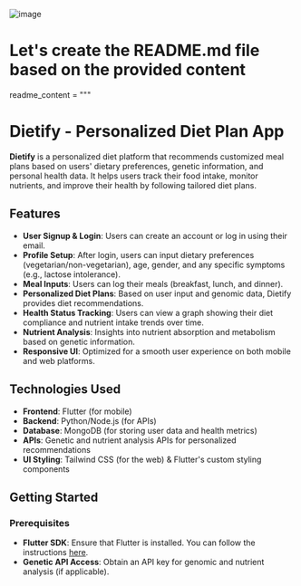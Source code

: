 ![image](https://github.com/user-attachments/assets/5a754b17-d3fe-4085-9257-5e841b88c5f1)


# Let's create the README.md file based on the provided content

readme_content = """
# Dietify - Personalized Diet Plan App

**Dietify** is a personalized diet platform that recommends customized meal plans based on users' dietary preferences, genetic information, and personal health data. It helps users track their food intake, monitor nutrients, and improve their health by following tailored diet plans.

## Features

- **User Signup & Login**: Users can create an account or log in using their email.
- **Profile Setup**: After login, users can input dietary preferences (vegetarian/non-vegetarian), age, gender, and any specific symptoms (e.g., lactose intolerance).
- **Meal Inputs**: Users can log their meals (breakfast, lunch, and dinner).
- **Personalized Diet Plans**: Based on user input and genomic data, Dietify provides diet recommendations.
- **Health Status Tracking**: Users can view a graph showing their diet compliance and nutrient intake trends over time.
- **Nutrient Analysis**: Insights into nutrient absorption and metabolism based on genetic information.
- **Responsive UI**: Optimized for a smooth user experience on both mobile and web platforms.

## Technologies Used

- **Frontend**: Flutter (for mobile)
- **Backend**: Python/Node.js (for APIs)
- **Database**: MongoDB (for storing user data and health metrics)
- **APIs**: Genetic and nutrient analysis APIs for personalized recommendations
- **UI Styling**: Tailwind CSS (for the web) & Flutter's custom styling components

## Getting Started

### Prerequisites

- **Flutter SDK**: Ensure that Flutter is installed. You can follow the instructions [here](https://flutter.dev/docs/get-started/install).
- **Genetic API Access**: Obtain an API key for genomic and nutrient analysis (if applicable).
